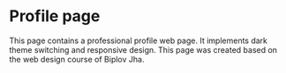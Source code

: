 # Profile page
This page contains a professional profile web page. It implements dark theme switching and responsive design.
This page was created based on the web design course of Biplov Jha.